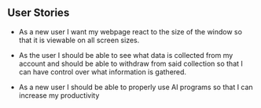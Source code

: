## User Stories

* As a new user I want my webpage react to the size of the window so that it is viewable on all screen sizes.

* As the user I should be able to see what data is collected from my account and should be able to withdraw from said collection so that I can have control over what information is gathered.

* As a new user I should be able to properly use AI programs so that I can increase my productivity

